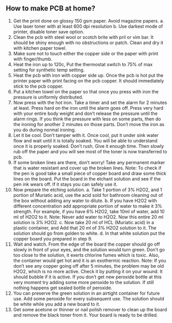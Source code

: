 How to make PCB at home?
-----------------------
1.	Get the print done on glossy 150 gsm paper. Avoid magazine papers.
a.	Use laser toner with at least 600 dpi resolution
b.	Use darkest mode of printer, disable toner save option.
2.	Clean the pcb with steel wool or scotch brite with pril or vim bar. It should be shiny enough with no obstructions or patch. Clean and dry it with kitchen paper towel.
3.	Make sure not to touch either the copper side or the paper with print with finger/thumb.
4.	Heat the iron up to 120c, Put the thermostat switch to 75% of max setting for synthetic temp setting.
5.	Heat the pcb with iron with copper side up. Once the pcb is hot put the printer paper with print facing on the pcb copper. It should immediately stick to the pcb copper.
6.	Put a kitchen towel on the paper so that once you press with iron the pressure is uniformly distributed.
7.	Now press with the hot iron. Take a timer and set the alarm for 2 minutes at least. Press hard on the iron until the alarm goes off. Press very hard with your entire body weight and don’t release the pressure until the alarm rings. If you think the pressure with less on some parts, then do the ironing for another 2 minutes on those parts. Don’t move the iron as you do during normal ironing.
8.	Let it be cool. Don’t tamper with it. Once cool, put it under sink water flow and wait until it is totally soaked. You will be able to understand once it is properly soaked. Don’t rush. Give it enough time. Then slowly rub off the paper and you will see most of the toner is now transferred to pcb.
9.	If some broken lines are there, don’t worry! Take any permanent marker that is water resistant and cover up the broken lines. 
Note: To check if the pen is good take a small piece of copper board and draw some thick lines on the board. Put the board in the etchant solution and see if the pen ink wears off. If it stays you can safely use it.
10.	Now prepare the etching solution.
a.	Take 1 portion of 3% H2O2, and 1 portion of Muriatic acid, use the acid sold for bathroom cleaning out of the box without adding any water to dilute. 
b.	If you have H2O2 with different concentration add appropriate portion of water to make it 3% strength. For example, if you have 6% H2O2, take 10ml of water, add 10 ml of H2O2 to it. Note: Never add water to H2O2. Now this entire 20 ml solution is 3% H2O2. 
c.	Now take 20 ml of HCL (Muriatic acid) in a plastic container, and Add that 20 ml of 3% H2O2 solution to it. The solution should go from golden to white. 
d.	In that white solution put the copper board you prepared in step 9.
11.	Wait and watch. From the edge of the board the copper should go off slowly in front of your eyes, and the solution would turn green. Don’t go too close to the solution, it exerts chlorine fumes which is toxic. Also, the container would get hot and it is an exothermic reaction.
Note: If you don’t see any copper going off after 5 minutes, the problem may be old H2O2, which is no more active. Check it by putting it on your wound. It should bubble if it is active. If you don’t get new peroxide bottle at this very moment try adding some more peroxide to the solution. If still nothing happens get sealed bottle of peroxide.
12.	You can preserve the green solution in an airtight container for future use. Add some peroxide for every subsequent use. The solution should be white while you add a new board to it.
13.	Get some acetone or thinner or nail polish remover to clean up the board and remove the black toner from it. Your board is ready to be drilled.

